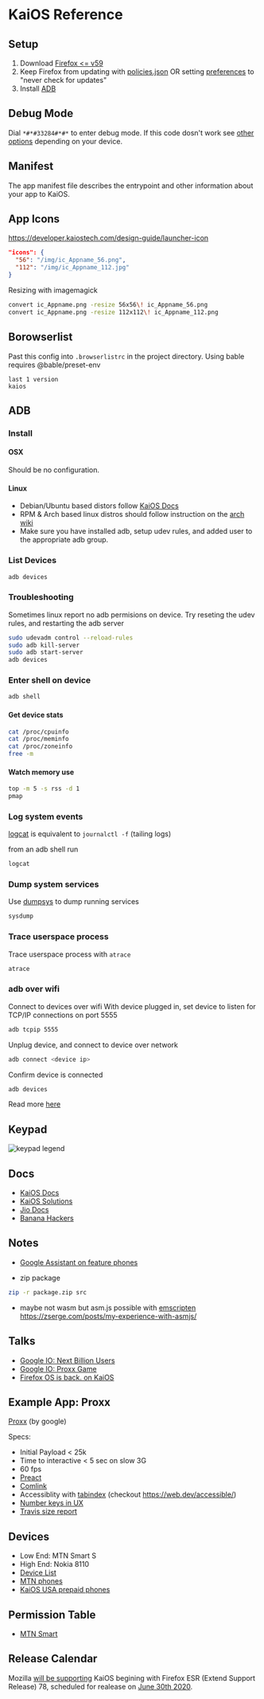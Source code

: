 # KaiOS Reference

## Setup
1. Download [Firefox <= v59](https://ftp.mozilla.org/pub/firefox/releases/)
2. Keep Firefox from updating with [policies.json](https://github.com/mozilla/policy-templates) OR setting [preferences](about:preferences) to "never check for updates"
3. Install [ADB](https://developer.android.com/studio/command-line/adb)

## Debug Mode
Dial `*#*#33284#*#*` to enter debug mode.
If this code dosn't work see [other options](https://sites.google.com/view/bananahackers/development/debug-mode) depending on your device.

## Manifest
The app manifest file describes the entrypoint and other information about your app to KaiOS.

## App Icons
https://developer.kaiostech.com/design-guide/launcher-icon
```json
"icons": {
  "56": "/img/ic_Appname_56.png",
  "112": "/img/ic_Appname_112.jpg"
}
```

Resizing with imagemagick
```sh
convert ic_Appname.png -resize 56x56\! ic_Appname_56.png
convert ic_Appname.png -resize 112x112\! ic_Appname_112.png
```

## Borowserlist
Past this config into `.browserlistrc` in the project directory. Using bable requires @bable/preset-env 
```text
last 1 version
kaios
```

## ADB
### Install
#### OSX
Should be no configuration.
#### Linux
- Debian/Ubuntu based distors follow [KaiOS Docs](https://developer.kaiostech.com/getting-started/env-setup/os-env-setup)
- RPM & Arch based linux distros should follow instruction on the [arch wiki](https://wiki.archlinux.org/index.php/Android_Debug_Bridge)
- Make sure you have installed adb, setup udev rules, and added user to the appropriate adb group.

### List Devices
```sh
adb devices
```

### Troubleshooting
Sometimes linux report no adb permisions on device.
Try reseting the udev rules, and restarting the adb server
```sh
sudo udevadm control --reload-rules
sudo adb kill-server
sudo adb start-server
adb devices
```


### Enter shell on device
```sh
adb shell
```

#### Get device stats
```sh
cat /proc/cpuinfo
cat /proc/meminfo
cat /proc/zoneinfo
free -m
```

#### Watch memory use
```sh
top -m 5 -s rss -d 1
pmap
```

### Log system events
[logcat](https://developer.android.com/studio/command-line/logcat) is equivalent to `journalctl -f` (tailing logs)

from an adb shell run
```sh
logcat
```

### Dump system services
Use [dumpsys](https://developer.android.com/studio/command-line/dumpsys) to dump running services
```sh
sysdump
```

### Trace userspace process
Trace userspace process with `atrace`
```sh
atrace
```

### adb over wifi
Connect to devices over wifi
With device plugged in, set device to listen for TCP/IP connections on port 5555
```sh
adb tcpip 5555
```
Unplug device, and connect to device over network
```sh
adb connect <device ip>
```
Confirm device is connected
```sh
adb devices
```
Read more [here](https://developer.android.com/studio/command-line/adb#wireless)

## Keypad
![keypad legend](nokia_8110_keypad.png)

## Docs
- [KaiOS Docs](https://developer.kaiostech.com/)
- [KaiOS Solutions](https://support.kaiostech.com/en/support/solutions)
- [Jio Docs](http://www.jiodevelopers.com/developer-portal/)
- [Banana Hackers](https://sites.google.com/view/bananahackers/)

## Notes
- [Google Assistant on feature phones](https://developers.google.com/assistant/surfaces/feature-entry-level-phones)


- zip package
```sh
zip -r package.zip src
```


- maybe not wasm but asm.js possible with [emscripten](https://emscripten.org/docs/getting_started/index.html)
https://zserge.com/posts/my-experience-with-asmjs/

## Talks
- [Google IO: Next Billion Users](https://www.youtube.com/watch?v=ak6Uj02DTjk)
- [Google IO: Proxx Game](https://youtu.be/w8P5HLxcIO4)
- [Firefox OS is back. on KaiOS](https://youtu.be/_UPk3mpcDP4)

## Example App: Proxx
[Proxx](https://proxx.app/) (by google)

Specs:
- Initial Payload < 25k
- Time to interactive < 5 sec on slow 3G
- 60 fps
- [Preact](https://preactjs.com/)
- [Comlink](https://github.com/GoogleChromeLabs/comlink)
- Accessiblity with [tabindex](https://developers.google.com/web/fundamentals/accessibility/focus/using-tabindex) (checkout https://web.dev/accessible/)
- [Number keys in UX](https://youtu.be/w8P5HLxcIO4?t=1720)
- [Travis size report](https://github.com/GoogleChromeLabs/travis-size-report)

## Devices
- Low End: MTN Smart S
- High End: Nokia 8110
- [Device List](https://www.kaiostech.com/explore/devices/)
- [MTN phones](https://simbatelecom.com/product/mtn-kamunye/)
- [KaiOS USA prepaid phones](https://www.bestbuy.com/site/searchpage.jsp?_dyncharset=UTF-8&browsedCategory=pcmcat158500050014&id=pcat17071&iht=n&ks=960&list=y&qp=operatingsystem_facet%3DOperating%20System~KaiOS&sc=Global&st=categoryid%24pcmcat158500050014&type=page&usc=All%20Categories)

## Permission Table
- [MTN Smart](https://gist.github.com/rgruesbeck/04a5380a60eb325abfe9ee25e4d46f9b)


## Release Calendar
Mozilla [will be supporting](https://www.kaiostech.com/press/kaios-technologies-and-mozilla-partner-to-enable-a-healthy-mobile-internet-for-everyone/) KaiOS begining with Firefox ESR (Extend Support Release) 78, scheduled for realease on [June 30th 2020](https://wiki.mozilla.org/Release_Management/Calendar).
